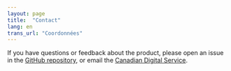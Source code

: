 ```yaml
---
layout: page
title:  "Contact"
lang: en
trans_url: "Coordonnées"
---
```


If you have questions or feedback about the product, please open an issue in the [GitHub repository](https://github.com/cds-snc/find-benefits-and-services/issues), or email the [Canadian Digital Service](mailto:cds-snc@tbs-sct.gc.ca).  
